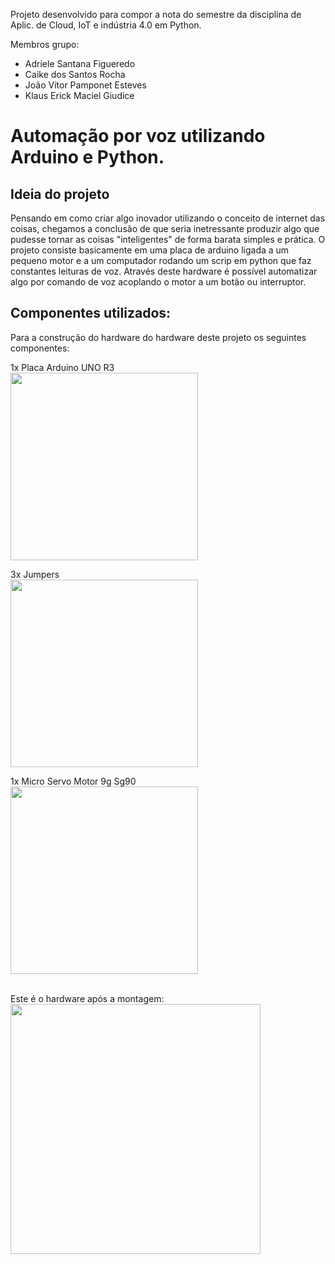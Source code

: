 Projeto desenvolvido para compor a nota do semestre da disciplina de Aplic. de Cloud, IoT e indústria 4.0 em Python.

Membros grupo: <br>
* Adriele Santana Figueredo <br>
* Caike dos Santos Rocha <br>
* João Vítor Pamponet Esteves <br>
* Klaus Erick Maciel Giudice

# Automação por voz utilizando Arduino e Python.

## Ideia do projeto
Pensando em como criar algo inovador utilizando o conceito de internet das coisas, chegamos a conclusão de que seria inetressante produzir algo que pudesse tornar as coisas "inteligentes" de forma barata simples e prática.
O projeto consiste basicamente em uma placa de arduino ligada a um pequeno motor e a um computador rodando um scrip em python que faz constantes leituras de voz. Através
deste hardware é possível automatizar algo por comando de voz acoplando o motor a um botão ou interruptor.

## Componentes utilizados:
Para a construção do hardware do hardware deste projeto os seguintes componentes: <br>

1x Placa Arduino UNO R3 <br>
<img src="https://github.com/JV1T0R/Arduino-project/assets/100170271/68994828-bd5a-47d9-a9f8-e302fb19282b" width="300px" height="300px">
<br>
  
3x Jumpers <br>
<img src="https://github.com/JV1T0R/Arduino-project/assets/100170271/27b63f6a-9e0c-4086-bd06-c8a1962cd6c0" width="300px" height="300px">
<br>
  
1x Micro Servo Motor 9g Sg90 <br>
<img src="https://github.com/JV1T0R/Arduino-project/assets/100170271/60891873-9417-40cf-a933-ab11650281ea" width="300px" height="300px">
<br>
<br>

Este é o hardware após a montagem: <br>
<img src="https://github.com/JV1T0R/Arduino-project/assets/100170271/84894c02-7894-4f93-b3ed-047b54aeb1ba" width="400px" height="400px">


